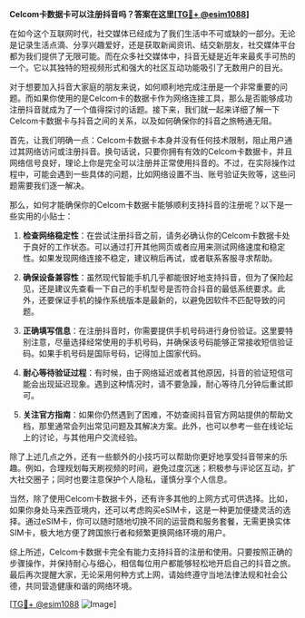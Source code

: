 **Celcom卡数据卡可以注册抖音吗？答案在这里[[TG💪+ @esim1088](https://t.me/s/esim1088)]**

在如今这个互联网时代，社交媒体已经成为了我们生活中不可或缺的一部分。无论是记录生活点滴、分享兴趣爱好，还是获取新闻资讯、结交新朋友，社交媒体平台都为我们提供了无限可能。而在众多社交媒体中，抖音无疑是近年来最炙手可热的一个。它以其独特的短视频形式和强大的社区互动功能吸引了无数用户的目光。

对于想要加入抖音大家庭的朋友来说，如何顺利地完成注册是一个非常重要的问题。而如果你使用的是Celcom卡的数据卡作为网络连接工具，那么是否能够成功注册抖音就成为了一个值得探讨的话题。接下来，我们就一起来详细了解一下Celcom卡数据卡与抖音之间的关系，以及如何确保你的抖音之旅畅通无阻。

首先，让我们明确一点：Celcom卡数据卡本身并没有任何技术限制，阻止用户通过其网络访问或注册抖音。换句话说，只要你拥有有效的Celcom卡数据卡，并且网络信号良好，理论上你是完全可以注册并正常使用抖音的。不过，在实际操作过程中，可能会遇到一些具体的问题，比如网络设置不当、账号验证失败等，这些问题需要我们逐一解决。

那么，如何才能确保你的Celcom卡数据卡能够顺利支持抖音的注册呢？以下是一些实用的小贴士：

1. **检查网络稳定性**：在尝试注册抖音之前，请务必确认你的Celcom卡数据卡处于良好的工作状态。可以通过打开其他网页或者应用来测试网络速度和稳定性。如果发现网络连接不稳定，建议稍后再试，或者联系客服寻求帮助。

2. **确保设备兼容性**：虽然现代智能手机几乎都能很好地支持抖音，但为了保险起见，还是建议先查看一下自己的手机型号是否符合抖音的最低系统要求。此外，还要保证手机的操作系统版本是最新的，以避免因软件不匹配导致的问题。

3. **正确填写信息**：在注册抖音时，你需要提供手机号码进行身份验证。这里要特别注意，尽量选择经常使用的手机号码，并确保该号码能够正常接收短信验证码。如果手机号码是国际号码，记得加上国家代码。

4. **耐心等待验证过程**：有时候，由于网络延迟或者其他原因，抖音的验证短信可能会出现延迟现象。遇到这种情况时，请不要急躁，耐心等待几分钟后重试即可。

5. **关注官方指南**：如果你仍然遇到了困难，不妨查阅抖音官方网站提供的帮助文档，那里通常会列出常见问题及其解决方案。此外，也可以参考一些在线论坛上的讨论，与其他用户交流经验。

除了上述几点之外，还有一些额外的小技巧可以帮助你更好地享受抖音带来的乐趣。例如，合理规划每天刷视频的时间，避免过度沉迷；积极参与评论区互动，扩大社交圈子；同时也要注意保护个人隐私，谨慎分享个人信息。

当然，除了使用Celcom卡数据卡外，还有许多其他的上网方式可供选择。比如，如果你身处马来西亚境内，还可以考虑购买eSIM卡，这是一种更加便捷灵活的选择。通过eSIM卡，你可以随时随地切换不同的运营商和服务套餐，无需更换实体SIM卡，极大地方便了跨国旅行者和频繁更换网络环境的用户。

综上所述，Celcom卡数据卡完全有能力支持抖音的注册和使用。只要按照正确的步骤操作，并保持耐心与细心，相信每位用户都能够轻松地开启自己的抖音之旅。最后再次提醒大家，无论采用何种方式上网，请始终遵守当地法律法规和社会公德，共同营造健康和谐的网络环境。

[[TG💪+ @esim1088](https://t.me/s/esim1088) ![Image](https://i.postimg.cc/4NQfJmqS/Snipaste-2025-05-13-00-14-12.png)]